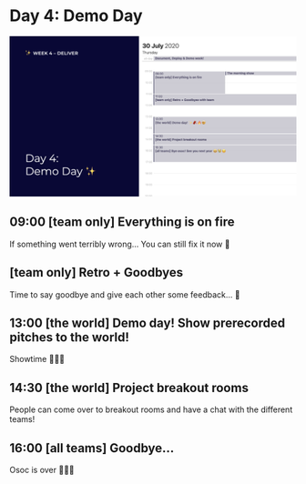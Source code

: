 # Day 4: Demo Day

![](../../.gitbook/assets/screenshot-2020-07-26-at-19.04.03.png)

## 09:00 \[team only\] Everything is on fire

If something went terribly wrong... You can still fix it now 😬

## \[team only\] Retro + Goodbyes

Time to say goodbye and give each other some feedback... 🥰

## 13:00 \[the world\] Demo day! Show prerecorded pitches to the world!

Showtime 🤹🏾‍♀️

## 14:30 \[the world\] Project breakout rooms

People can come over to breakout rooms and have a chat with the different teams!

## 16:00 \[all teams\] Goodbye...

Osoc is over 👩🏽‍🎓

